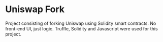 # Uniswap Fork

Project consisting of forking Uniswap using Solidity smart contracts. No front-end UI, just logic. Truffle, Solidity and Javascript were used for this project.
